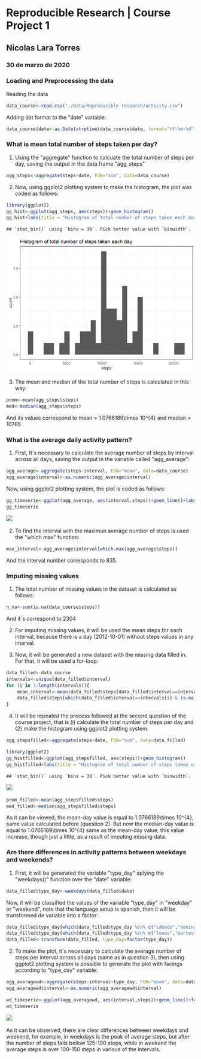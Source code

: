 # Reproducible Research | Course Project 1

## Nicolas Lara Torres
### 30 de marzo de 2020

### Loading and Preprocessing the data

Reading the data


```r
data_course<-read.csv("./Data/Reproducible research/activity.csv")
```

Adding dat format to the "date" variable:


```r
data_course$date<-as.Date(strptime(data_course$date, format="%Y-%m-%d"))
```


### What is mean total number of steps taken per day?

1. Using the "aggregate" function to calcuate the total number of steps per day, saving the output in the data frame "agg_steps"


```r
agg_steps<-aggregate(steps~date, FUN="sum", data=data_course)
```

2. Now, using ggplot2 plotting system to make the histogram, the plot was coded as follows:


```r
library(ggplot2)
gg_hist<-ggplot(agg_steps, aes(steps))+geom_histogram()
gg_hist+labs(title = "Histogram of total number of steps taken each day")+theme_bw()
```

```
## `stat_bin()` using `bins = 30`. Pick better value with `binwidth`.
```

![](histogram-1.png)<!-- -->

3. The mean and median of the total number of steps is calculated in this way:


```r
prom<-mean(agg_steps$steps)
med<-median(agg_steps$steps)
```
And its values correspond to mean = 1.0766189\times 10^{4} and median = 10765


### What is the average daily activity pattern?

1. First, It`s necessary to calculate the average number of steps by interval across all days, saving the output in the variable called "agg_average":


```r
agg_average<-aggregate(steps~interval, FUN="mean", data=data_course)
agg_average$interval<-as.numeric(agg_average$interval)
```

Now, using ggplot2 plotting system, the plot is coded as follows:


```r
gg_timeserie<-ggplot(agg_average, aes(interval,steps))+geom_line()+labs(title="Time serie of the average number of steps by interval time")
gg_timeserie
```

![](PA1_template_files/figure-html/timeserie-1.png)<!-- -->

2. To find the interval with the maximun average number of steps is used the "which.max" function:


```r
max_interval<-agg_average$interval[which.max(agg_average$steps)]
```
And the interval number corresponds to 835.


### Imputing missing values

1. The total number of missing values in the dataset is calculated as follows:


```r
n_na<-sum(is.na(data_course$steps))
```

And it`s correspond to 2304

2. For imputing missing values, it will be used the mean steps for each interval, because there is a day (2012-10-01) without steps values in any interval.


3. Now, it will be generated a new dataset with the missing data filled in. For that, it will be used a for-loop:


```r
data_filled<-data_course
intervals<-unique(data_filled$interval)
for (i in 1:length(intervals)){
    mean_interval<-mean(data_filled$steps[data_filled$interval==intervals[i]], na.rm = TRUE) #calculating the median interval
    data_filled$steps[which(data_filled$interval==intervals[i] & is.na(data_filled$steps)==TRUE)]<-mean_interval #imputing the median-day value where there is a NA value
}
```

4. It will be repeated the process followed at the second question of the course project, that is (i) calculate the total number of steps per day and (2) make the histogram using ggplot2 plotting system:



```r
agg_stepsfilled<-aggregate(steps~date, FUN="sum", data=data_filled)
```


```r
library(ggplot2)
gg_histfilled<-ggplot(agg_stepsfilled, aes(steps))+geom_histogram()
gg_histfilled+labs(title = "Histogram of total number of steps taken each day (Filled version)")+theme_bw()
```

```
## `stat_bin()` using `bins = 30`. Pick better value with `binwidth`.
```

![](PA1_template_files/figure-html/histogram_filled-1.png)<!-- -->


```r
prom_filled<-mean(agg_stepsfilled$steps)
med_filled<-median(agg_stepsfilled$steps)
```

As it can be viewed, the mean-day value is equal to 1.0766189\times 10^{4}, same value calculated before (question 2). But now the median-day value is equal to 1.0766189\times 10^{4} same as the mean-day value, this value increase, though just a little, as a result of imputing missing data.


### Are there differences in activity patterns between weekdays and weekends?

1. First, it will be generated the variable "type_day" aplying the "weekdays()" function over the "date" variable:


```r
data_filled$type_day<-weekdays(data_filled$date)
```

Now, it will be classified the values of the variable "type_day" in "weekday" or "weekend", note that the language setup is spanish, then it will be transformed de variable into a factor:


```r
data_filled$type_day[which(data_filled$type_day %in% c("sábado","domingo"))]<-"weekend"
data_filled$type_day[which(data_filled$type_day %in% c("lunes","martes","miércoles","jueves","viernes"))]<-"weekday"
data_filled<-transform(data_filled, type_day=factor(type_day))
```

2. To make the plot, it`s necessary to calculate the average number of steps per interval across all days (same as in question 3), then using ggplot2 plotting system is possible to generate the plot with facings according to "type_day" variable:



```r
agg_averagewd<-aggregate(steps~interval+type_day, FUN="mean", data=data_filled)
agg_averagewd$interval<-as.numeric(agg_averagewd$interval)
```


```r
wd_timeserie<-ggplot(agg_averagewd, aes(interval,steps))+geom_line()+facet_grid(.~type_day)+labs(title="Time serie of the average number of steps by interval | Weekday vs Weekend")
wd_timeserie
```

![](PA1_template_files/figure-html/timeserie_wd-1.png)<!-- -->

As it can be observed, there are clear differences between weekdays and weekend, for example, in weekdays is the peak of average steps, but after the number of steps falls bellow 125-100 steps, while in weekend the average steps is over 100-150 steps in various of the intervals.


